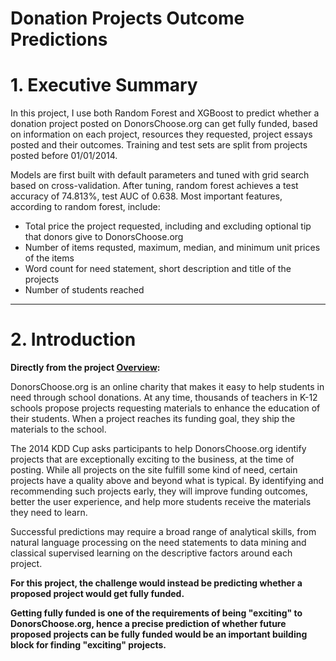 Donation Projects Outcome Predictions
=======================================

# 1. Executive Summary

In this project, I use both Random Forest and XGBoost to predict whether a donation project posted on DonorsChoose.org can get fully funded, based on information on each project, resources they requested, project essays posted and their outcomes. Training and test sets are split from projects posted before 01/01/2014.

Models are first built with default parameters and tuned with grid search based on cross-validation. After tuning, random forest achieves a test accuracy of 74.813%, test AUC of 0.638. Most important features, according to random forest, include:

* Total price the project requested, including and excluding optional tip that donors give to DonorsChoose.org
* Number of items requsted, maximum, median, and minimum unit prices of the items
* Word count for need statement, short description and title of the projects
* Number of students reached

--------------------------------------------------------------------------------------

# 2. Introduction

**Directly from the project [Overview](https://www.kaggle.com/c/kdd-cup-2014-predicting-excitement-at-donors-choose):**

DonorsChoose.org is an online charity that makes it easy to help students in need through school donations. At any time, thousands of teachers in K-12 schools propose projects requesting materials to enhance the education of their students. When a project reaches its funding goal, they ship the materials to the school.

The 2014 KDD Cup asks participants to help DonorsChoose.org identify projects that are exceptionally exciting to the business, at the time of posting. While all projects on the site fulfill some kind of need, certain projects have a quality above and beyond what is typical. By identifying and recommending such projects early, they will improve funding outcomes, better the user experience, and help more students receive the materials they need to learn.

Successful predictions may require a broad range of analytical skills, from natural language processing on the need statements to data mining and classical supervised learning on the descriptive factors around each project.

**For this project, the challenge would instead be predicting whether a proposed project would get fully funded.**

**Getting fully funded is one of the requirements of being "exciting" to DonorsChoose.org, hence a precise prediction of whether future proposed projects can be fully funded would be an important building block for finding "exciting" projects.**


